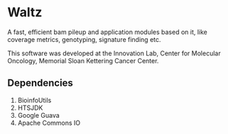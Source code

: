 # Waltz

A fast, efficient bam pileup and application modules based on it, like coverage metrics, genotyping, signature finding etc.

This software was developed at the Innovation Lab, Center for Molecular Oncology, Memorial Sloan Kettering Cancer Center.


## Dependencies

1. BioinfoUtils
2. HTSJDK
3. Google Guava
4. Apache Commons IO